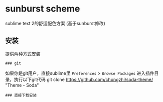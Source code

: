 # sunburst scheme
sublime text 2的舒适配色方案 (基于sunburst修改)

## 安装
提供两种方式安装

    ### git
如果你是git用户，直接sublime里 `Preferences` > `Browse Packages` 进入插件目录，执行以下git代码
    git clone https://github.com/chongzhi/soda-theme/ "Theme - Soda"

    ### 直接下载安装
